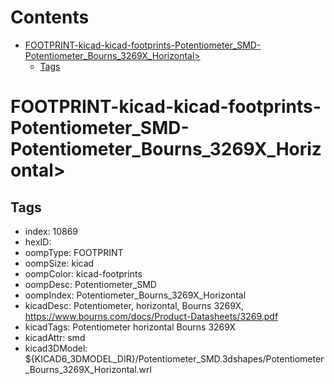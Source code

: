 



Contents
========

* [FOOTPRINT-kicad-kicad-footprints-Potentiometer_SMD-Potentiometer_Bourns_3269X_Horizontal>](#footprint-kicad-kicad-footprints-potentiometer_smd-potentiometer_bourns_3269x_horizontal)
	* [Tags](#tags)

# FOOTPRINT-kicad-kicad-footprints-Potentiometer_SMD-Potentiometer_Bourns_3269X_Horizontal>

## Tags

- index: 10869
- hexID: 
- oompType: FOOTPRINT
- oompSize: kicad
- oompColor: kicad-footprints
- oompDesc: Potentiometer_SMD
- oompIndex: Potentiometer_Bourns_3269X_Horizontal
- kicadDesc: Potentiometer, horizontal, Bourns 3269X, https://www.bourns.com/docs/Product-Datasheets/3269.pdf
- kicadTags: Potentiometer horizontal Bourns 3269X
- kicadAttr: smd
- kicad3DModel: ${KICAD6_3DMODEL_DIR}/Potentiometer_SMD.3dshapes/Potentiometer_Bourns_3269X_Horizontal.wrl
